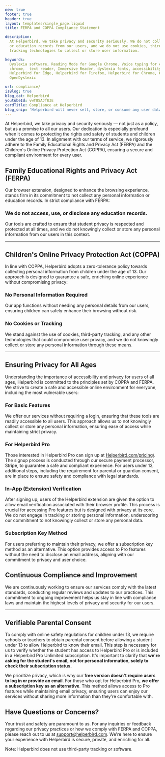 ```yaml
---
new: true
footer: true
header: true
layout: templates/single_page.liquid
title: FERPA and COPPA Compliance Statement

description:
  At Helperbird, we take privacy and security seriously. We do not collect any personal information
  or education records from our users, and we do not use cookies, third-party tracking, or any other
  tracking technologies to collect or store user information.

keywords:
  Dyslexia software, Reading Mode for Google Chrome, Voice typing for chrome, Text to speech for
  chrome,  text reader, Immersive Reader, dyslexia fonts, accessibility software, dyslexia software,
  Helperbird for Edge, Helperbird for Firefox, Helperbird for Chrome, Opendyslexic for Chrome,
  OpenDyslexic

url: compliance/
isBlog: true
blog_cat: Helperbird
youtubeId: vwT8SAJfU3E
cardTitle: Compliance at Helperbird
blog_snip: 'Helperbird will never sell, store, or consume any user data.'
---
```


At Helperbird, we take privacy and security seriously — not just as a policy, but as a promise to
all our users. Our dedication is especially profound when it comes to protecting the rights and
safety of students and children under the age of 13. In alignment with our terms of service, we
rigorously adhere to the Family Educational Rights and Privacy Act (FERPA) and the Children's Online
Privacy Protection Act (COPPA), ensuring a secure and compliant environment for every user.

## Family Educational Rights and Privacy Act (FERPA)

Our browser extension, designed to enhance the browsing experience, stands firm in its commitment to
not collect any personal information or education records. In strict compliance with FERPA:

### We do not access, use, or disclose any education records.

Our tools are crafted to ensure that student privacy is respected and protected at all times, and we
do not knowingly collect or store any personal information from our users in this context.

---

## Children's Online Privacy Protection Act (COPPA)

In line with COPPA, Helperbird adopts a zero-tolerance policy towards collecting personal
information from children under the age of 13. Our approach is designed to guarantee a safe,
enriching online experience without compromising privacy:

### No Personal Information Required

Our app functions without needing any personal details from our users, ensuring children can safely
enhance their browsing without risk.

### No Cookies or Tracking

We stand against the use of cookies, third-party tracking, and any other technologies that could
compromise user privacy, and we do not knowingly collect or store any personal information through
these means.

---

## Ensuring Privacy for All Ages

Understanding the importance of accessibility and privacy for users of all ages, Helperbird is
committed to the principles set by COPPA and FERPA. We strive to create a safe and accessible online
environment for everyone, including the most vulnerable users:

### For Basic Features

We offer our services without requiring a login, ensuring that these tools are readily accessible to
all users. This approach allows us to not knowingly collect or store any personal information,
ensuring ease of access while maintaining strict privacy.

### For Helperbird Pro

Those interested in Helperbird Pro can sign up at [Helperbird.com/pricing/](/pricing/). The signup
process is conducted through our secure payment processor, Stripe, to guarantee a safe and compliant
experience. For users under 13, additional steps, including the requirement for parental or guardian
consent, are in place to ensure safety and compliance with legal standards.

### In-App (Extension) Verification

After signing up, users of the Helperbird extension are given the option to allow email verification
associated with their browser profile. This process is crucial for accessing Pro features but is
designed with privacy at its core. We do not engage in tracking or storing personal information,
underscoring our commitment to not knowingly collect or store any personal data.

### Subscription Key Method

For users preferring to maintain their privacy, we offer a subscription key method as an
alternative. This option provides access to Pro features without the need to disclose an email
address, aligning with our commitment to privacy and user choice.

## Continuous Compliance and Improvement

We are continuously working to ensure our services comply with the latest standards, conducting
regular reviews and updates to our practices. This commitment to ongoing improvement helps us stay
in line with compliance laws and maintain the highest levels of privacy and security for our users.

---

## Verifiable Parental Consent

To comply with online safety regulations for children under 13, we require schools or teachers to
obtain parental consent before allowing a student under 13 to allow Helperbird to know their email.
This step is necessary for us to verify whether the student has access to Helperbird Pro or is
included in a Helperbird Pro Unlimited subscription. It's important to clarify that **we're asking
for the student's email, not for personal information, solely to check their subscription status.**

We prioritize privacy, which is why our **free version doesn't require users to log in or provide an
email**. For those who opt for Helperbird Pro, **we offer a subscription key as an alternative**.
This method allows access to Pro features while maintaining email privacy, ensuring users can enjoy
our services without sharing more information than they're comfortable with.

## Have Questions or Concerns?

Your trust and safety are paramount to us. For any inquiries or feedback regarding our privacy
practices or how we comply with FERPA and COPPA, please reach out to us at
[support@helperbird.com](/support/). We're here to ensure your experience with Helperbird is secure,
private, and enriching for all.

Note: Helperbird does not use third-party tracking or software.
